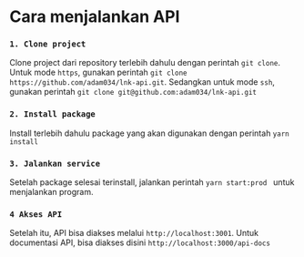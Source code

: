 # Cara menjalankan API 

### `1. Clone project`

Clone project dari repository terlebih dahulu dengan perintah `git clone`. Untuk mode `https`, gunakan perintah `git clone https://github.com/adam034/lnk-api.git`. Sedangkan untuk mode `ssh`, gunakan perintah `git clone git@github.com:adam034/lnk-api.git`

### `2. Install package`

Install terlebih dahulu package yang akan digunakan dengan perintah `yarn install`

### `3. Jalankan service `

Setelah package selesai terinstall, jalankan perintah `yarn start:prod ` untuk menjalankan program.

### `4 Akses API`

Setelah itu, API bisa diakses melalui `http://localhost:3001`. Untuk documentasi API, bisa diakses disini `http://localhost:3000/api-docs`

